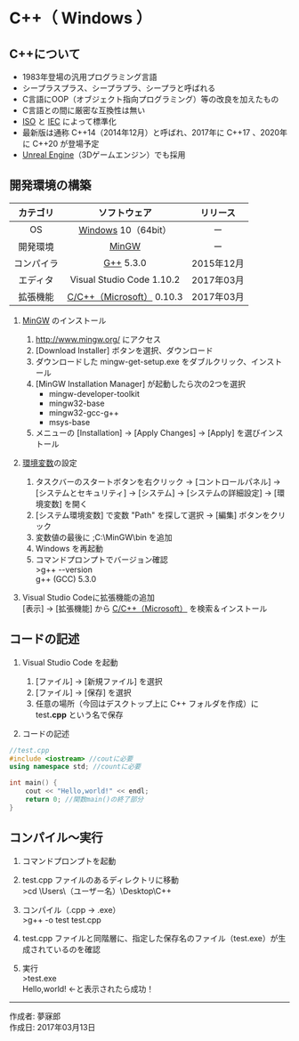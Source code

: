 # C++（ Windows ）

## C++について

* 1983年登場の汎用プログラミング言語
* シープラスプラス、シープラプラ、シープラと呼ばれる
* C言語にOOP（オブジェクト指向プログラミング）等の改良を加えたもの
* C言語との間に厳密な互換性は無い
* [ISO](http://bit.ly/1VLZ5lB) と [IEC](http://bit.ly/1InYqMk) によって標準化
* 最新版は通称 C++14（2014年12月）と呼ばれ、2017年に C++17 、2020年に C++20 が登場予定
* [Unreal Engine](https://ja.m.wikipedia.org/wiki/Unreal_Engine)（3Dゲームエンジン）でも採用

## 開発環境の構築

|カテゴリ|ソフトウェア|リリース|
|:--:|:--:|:--:|
|OS|[Windows](https://ja.wikipedia.org/wiki/Microsoft_Windows) 10（64bit）|ー|
|開発環境|[MinGW](https://ja.wikipedia.org/wiki/MinGW) |ー|
|コンパイラ|[G++](http://bit.ly/2kOadCN) 5.3.0 |2015年12月|
|エディタ|Visual Studio Code 1.10.2|2017年03月|
|拡張機能|[C/C++（Microsoft）](http://bit.ly/2mughye) 0.10.3|2017年03月|

1. [MinGW](https://ja.wikipedia.org/wiki/MinGW) のインストール  
    1. http://www.mingw.org/ にアクセス
    1. [Download Installer] ボタンを選択、ダウンロード
    1. ダウンロードした mingw-get-setup.exe をダブルクリック、インストール
    1. [MinGW Installation Manager] が起動したら次の2つを選択  
        * mingw-developer-toolkit
        * mingw32-base
        * mingw32-gcc-g++
        * msys-base
    1. メニューの [Installation] → [Apply Changes] → [Apply] を選びインストール

1. [環境変数](http://bit.ly/2lCIAgK)の設定  
    1. タスクバーのスタートボタンを右クリック → [コントロールパネル] → [システムとセキュリティ] → [システム] → [システムの詳細設定] → [環境変数] を開く
    1. [システム環境変数] で変数 "Path" を探して選択 → [編集] ボタンをクリック
    1. 変数値の最後に ;C:\MinGW\bin を追加
    1. Windows を再起動
    1. コマンドプロンプトでバージョン確認  
        \>g++  --version  
        g++ (GCC) 5.3.0

1. Visual Studio Codeに拡張機能の追加  
    [表示] → [拡張機能] から [C/C++（Microsoft）](http://bit.ly/2mughye) を検索＆インストール

## コードの記述

1. Visual Studio Code を起動
    1. [ファイル] → [新規ファイル] を選択
    1. [ファイル] → [保存] を選択
    1. 任意の場所（今回はデスクトップ上に C++ フォルダを作成）に test<b>.cpp</b> という名で保存

1. コードの記述
```cpp
//test.cpp
#include <iostream> //coutに必要
using namespace std; //countに必要

int main() {
    cout << "Hello,world!" << endl;
    return 0; //関数main()の終了部分
}
```

## コンパイル〜実行

1. コマンドプロンプトを起動

1. test.cpp ファイルのあるディレクトリに移動  
\>cd \Users\（ユーザー名）\Desktop\C++

1. コンパイル（.cpp → .exe）  
\>g++ -o test test.cpp

1. test.cpp ファイルと同階層に、指定した保存名のファイル（test.exe）が生成されているのを確認

1. 実行  
\>test.exe  
Hello,world! ←と表示されたら成功！

***
作成者: 夢寐郎  
作成日: 2017年03月13日
